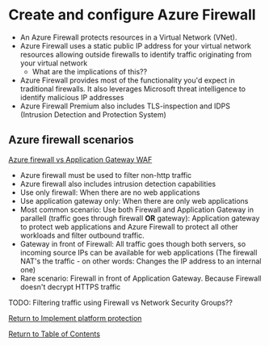 # Create and configure Azure Firewall

* An Azure Firewall protects resources in a Virtual Network (VNet).
* Azure Firewall uses a static public IP address for your virtual network resources allowing outside firewalls to identify traffic originating from your virtual network
   * What are the implications of this??
* Azure Firewall provides most of the functionality you'd expect in traditional firewalls. It also leverages Microsoft threat intelligence to identify malicious IP addresses
* Azure Firewall Premium also includes TLS-inspection and IDPS (Intrusion Detection and Protection System)

## Azure firewall scenarios

[Azure firewall vs Application Gateway WAF](https://docs.microsoft.com/en-us/azure/architecture/example-scenario/gateway/firewall-application-gateway)

* Azure firewall must be used to filter non-http traffic
* Azure firewall also includes intrusion detection capabilities
* Use only firewall: When there are no web applications
* Use application gateway only: When there are only web applications
* Most common scenario: Use both Firewall and Application Gateway in parallell (traffic goes through firewall **OR** gateway): Application gateway to protect web applications and Azure Firewall to protect all other workloads and filter outbound traffic.
* Gateway in front of Firewall: All traffic goes though both servers, so incoming source IPs can be available for web applications (The firewall NAT's the traffic - on other words: Changes the IP address to an internal one)
* Rare scenario: Firewall in front of Application Gateway. Because Firewall doesn't decrypt HTTPS traffic

TODO: Filtering traffic using Firewall vs Network Security Groups??


[Return to Implement platform protection](README.md)

[Return to Table of Contents](../README.md)